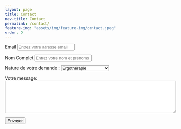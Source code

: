 ```yaml
---
layout: page
title: Contact
nav-title: Contact
permalink: /contact/
feature-img: "assets/img/feature-img/contact.jpeg"
order: 5
---
```


<form accept-charset="UTF-8" action="https://getform.io/{FORM_ENDPOINT}" method="POST" enctype="multipart/form-data" target="_blank">
          <p>
          <div class="form-group">
            <label for="exampleInputEmail1" required="required">Email</label>
            <input type="email" name="email" class="form-control" id="exampleInputEmail1" aria-describedby="emailHelp" placeholder="Entrez votre adresse email">
          </div> 
          </p>
          <p>
          <div class="form-group">
            <label for="exampleInputName">Nom Complet</label>
            <input type="text" name="name" class="form-control" id="exampleInputName" placeholder="Entrez votre nom et prénoms" required="required">
          </div>
      </p><p>
          <div class="form-group">
            <label for="exampleFormControlSelect1">Nature de votre demande :</label>
            <select class="form-control" id="exampleFormControlSelect1" name="platform" required="required">
              <option>Ergothérapie</option>
              <option>Architecture d'intérieur</option>
              <option>Nordic Walking</option>
            </select>
          </div>
      </p>
          <p>
          <div class="form-group mt-3">
            <label class="mr-2">Votre message:</label>
            <textarea name="message" required="required" style="margin: 0px; height: 105px; width: 552px;"></textarea>
          </div>
          </p>
          <button type="submit" class="btn btn-primary">Envoyer</button>
         
</form>